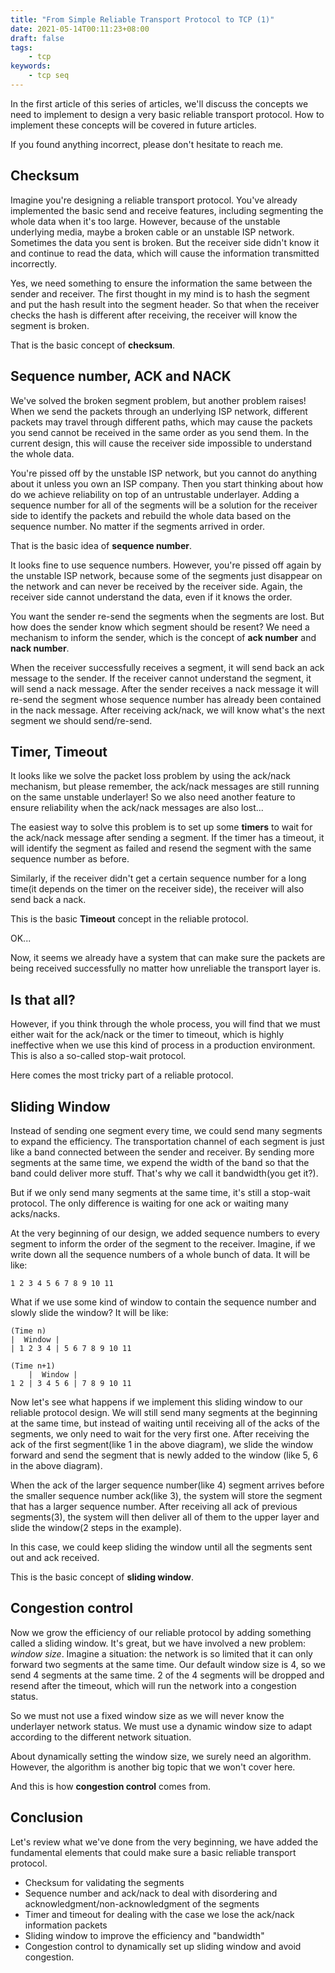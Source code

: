 ```yaml
---
title: "From Simple Reliable Transport Protocol to TCP (1)"
date: 2021-05-14T00:11:23+08:00
draft: false
tags:
    - tcp
keywords:
    - tcp seq
---
```



In the first article of this series of articles, we'll discuss the concepts we need to implement to design a very basic reliable transport protocol.  How to implement these concepts will be covered in future articles.

If you found anything incorrect, please don't hesitate to reach me.

## Checksum
Imagine you're designing a reliable transport protocol. You've already implemented the basic send and receive features, including segmenting the whole data when it's too large. However, because of the unstable underlying media, maybe a broken cable or an unstable ISP network. Sometimes the data you sent is broken. But the receiver side didn't know it and continue to read the data, which will cause the information transmitted incorrectly.

Yes, we need something to ensure the information the same between the sender and receiver. The first thought in my mind is to hash the segment and put the hash result into the segment header. So that when the receiver checks the hash is different after receiving, the receiver will know the segment is broken.

That is the basic concept of **checksum**.

## Sequence number, ACK and NACK

We've solved the broken segment problem, but another problem raises!
When we send the packets through an underlying ISP network, different packets may travel through different paths, which may cause the packets you send cannot be received in the same order as you send them. In the current design, this will cause the receiver side impossible to understand the whole data. 

You're pissed off by the unstable ISP network, but you cannot do anything about it unless you own an ISP company. Then you start thinking about how do we achieve reliability on top of an untrustable underlayer. Adding a sequence number for all of the segments will be a solution for the receiver side to identify the packets and rebuild the whole data based on the sequence number. No matter if the segments arrived in order.

That is the basic idea of **sequence number**.

It looks fine to use sequence numbers. However, you're pissed off again by the unstable ISP network, because some of the segments just disappear on the network and can never be received by the receiver side. Again, the receiver side cannot understand the data, even if it knows the order. 

You want the sender re-send the segments when the segments are lost. But how does the sender know which segment should be resent? We need a mechanism to inform the sender, which is the concept of **ack number** and **nack number**.

When the receiver successfully receives a segment, it will send back an ack message to the sender. If the receiver cannot understand the segment, it will send a nack message. After the sender receives a nack message it will re-send the segment whose sequence number has already been contained in the nack message. After receiving ack/nack, we will know what's the next segment we should send/re-send.

## Timer, Timeout

It looks like we solve the packet loss problem by using the ack/nack mechanism, but please remember, the ack/nack messages are still running on the same unstable underlayer! So we also need another feature to ensure reliability when the ack/nack messages are also lost...

The easiest way to solve this problem is to set up some **timers** to wait for the ack/nack message after sending a segment. If the timer has a timeout, it will identify the segment as failed and resend the segment with the same sequence number as before.

Similarly, if the receiver didn't get a certain sequence number for a long time(it depends on the timer on the receiver side), the receiver will also send back a nack.

This is the basic **Timeout** concept in the reliable protocol.

OK...

Now, it seems we already have a system that can make sure the packets are being received successfully no matter how unreliable the transport layer is.

## Is that all?

However, if you think through the whole process, you will find that we must either wait for the ack/nack or the timer to timeout, which is highly ineffective when we use this kind of process in a production environment. This is also a so-called stop-wait protocol.

Here comes the most tricky part of a reliable protocol.

## Sliding Window

Instead of sending one segment every time, we could send many segments to expand the efficiency. The transportation channel of each segment is just like a band connected between the sender and receiver. By sending more segments at the same time, we expend the width of the band so that the band could deliver more stuff. That's why we call it bandwidth(you get it?).

But if we only send many segments at the same time, it's still a stop-wait protocol. The only difference is waiting for one ack or waiting many acks/nacks.

At the very beginning of our design, we added sequence numbers to every segment to inform the order of the segment to the receiver. Imagine, if we write down all the sequence numbers of a whole bunch of data. It will be like:

```
1 2 3 4 5 6 7 8 9 10 11
```

What if we use some kind of window to contain the sequence number and slowly slide the window?
It will be like:

```
(Time n)
|  Window |
| 1 2 3 4 | 5 6 7 8 9 10 11

(Time n+1)
    |  Window |
1 2 | 3 4 5 6 | 7 8 9 10 11
```
Now let's see what happens if we implement this sliding window to our reliable protocol design. We will still send many segments at the beginning at the same time, but instead of waiting until receiving all of the acks of the segments, we only need to wait for the very first one. After receiving the ack of the first segment(like 1 in the above diagram), we slide the window forward and send the segment that is newly added to the window (like 5, 6 in the above diagram). 

When the ack of the larger sequence number(like 4) segment arrives before the smaller sequence number ack(like 3), the system will store the segment that has a larger sequence number. After receiving all ack of previous segments(3), the system will then deliver all of them to the upper layer and slide the window(2 steps in the example).

In this case, we could keep sliding the window until all the segments sent out and ack received.

This is the basic concept of **sliding window**.

## Congestion control
Now we grow the efficiency of our reliable protocol by adding something called a sliding window. It's great, but we have involved a new problem: *window size*. Imagine a situation: the network is so limited that it can only forward two segments at the same time. Our default window size is 4, so we send 4 segments at the same time. 2 of the 4 segments will be dropped and resend after the timeout, which will run the network into a congestion status.

So we must not use a fixed window size as we will never know the underlayer network status. We must use a dynamic window size to adapt according to the different network situation. 

About dynamically setting the window size, we surely need an algorithm. However, the algorithm is another big topic that we won't cover here.

And this is how **congestion control** comes from.

## Conclusion
Let's review what we've done from the very beginning, we have added the fundamental elements that could make sure a basic reliable transport protocol. 
- Checksum for validating the segments
- Sequence number and ack/nack to deal with disordering and acknowledgment/non-acknowledgment of the segments
- Timer and timeout for dealing with the case we lose the ack/nack information packets
- Sliding window to improve the efficiency and "bandwidth"
- Congestion control to dynamically set up sliding window and avoid congestion.
